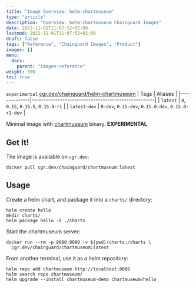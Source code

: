 ```yaml
---
title: "Image Overview: helm-chartmuseum"
type: "article"
description: "Overview: helm-chartmuseum Chainguard Images"
date: 2022-11-01T11:07:52+02:00
lastmod: 2022-11-01T11:07:52+02:00
draft: false
tags: ["Reference", "Chainguard Images", "Product"]
images: []
menu:
  docs:
    parent: "images-reference"
weight: 500
toc: true
---
```


`experimental` [cgr.dev/chainguard/helm-chartmuseum](https://github.com/chainguard-images/images/tree/main/images/helm-chartmuseum)
| Tags         | Aliases                                            |
|--------------|----------------------------------------------------|
| `latest`     | `0`, `0.15`, `0.15.0`, `0.15.0-r1`                 |
| `latest-dev` | `0-dev`, `0.15-dev`, `0.15.0-dev`, `0.15.0-r1-dev` |



Minimal image with
[chartmuseum](https://github.com/helm/chartmuseum)
binary. **EXPERIMENTAL**

## Get It!

The image is available on `cgr.dev`:

```
docker pull cgr.dev/chainguard/chartmuseum:latest
```

## Usage

Create a helm chart, and package it into a `charts/` directory:

```
helm create hello
mkdir charts/
helm package hello -d ./charts
```

Start the chartmuseum server:

```
docker run --rm -p 8080:8080 -v $(pwd)/charts:/charts \
  cgr.dev/chainguard/chartmuseum:latest
```

From another terminal, use it as a helm repository:
```
helm repo add chartmuseum http://localhost:8080
helm search repo chartmuseum/
helm upgrade --install chartmuseum-demo chartmuseum/hello
```

